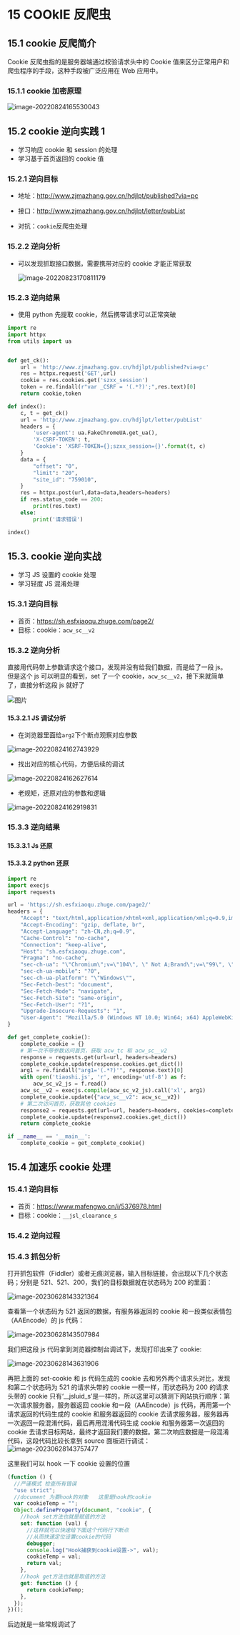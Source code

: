 # 15 COOkIE 反爬虫

## 15.1 cookie 反爬简介

Cookie 反爬虫指的是服务器端通过校验请求头中的 Cookie 值来区分正常用户和爬虫程序的手段，这种手段被广泛应用在 Web 应用中。

### 15.1.1 cookie 加密原理

![image-20220824165530043](images\image-20220824165530043.png)

## 15.2 cookie 逆向实践 1

- 学习响应 cookie 和 session 的处理
- 学习基于首页返回的 cookie 值

### 15.2.1 逆向目标

- 地址：http://www.zjmazhang.gov.cn/hdjlpt/published?via=pc

- 接口：http://www.zjmazhang.gov.cn/hdjlpt/letter/pubList

- 对抗：`cookie`反爬虫处理

### 15.2.2 逆向分析

- 可以发现抓取接口数据，需要携带对应的 cookie 才能正常获取

  ![image-20220823170811179](images\image-20220823170811179.png)

### 15.2.3 逆向结果

- 使用 python 先提取 cookie，然后携带请求可以正常突破

```python
import re
import httpx
from utils import ua


def get_ck():
    url = 'http://www.zjmazhang.gov.cn/hdjlpt/published?via=pc'
    res = httpx.request('GET',url)
    cookie = res.cookies.get('szxx_session')
    token = re.findall(r"var _CSRF = '(.*?)';",res.text)[0]
    return cookie,token

def index():
    c, t = get_ck()
    url = 'http://www.zjmazhang.gov.cn/hdjlpt/letter/pubList'
    headers = {
        'user-agent': ua.FakeChromeUA.get_ua(),
        'X-CSRF-TOKEN': t,
        'Cookie': 'XSRF-TOKEN={};szxx_session={}'.format(t, c)
    }
    data = {
        "offset": "0",
        "limit": "20",
        "site_id": "759010",
    }
    res = httpx.post(url,data=data,headers=headers)
    if res.status_code == 200:
        print(res.text)
    else:
        print('请求错误')

index()
```

## 15.3. cookie 逆向实战

- 学习 JS 设置的 cookie 处理
- 学习轻度 JS 混淆处理

### 15.3.1 逆向目标

- 首页：https://sh.esfxiaoqu.zhuge.com/page2/
- 目标：cookie：`acw_sc__v2`

### 15.3.2 逆向分析

直接用代码带上参数请求这个接口，发现并没有给我们数据，而是给了一段 js。但是这个 js 可以明显的看到，set 了一个 cookie，`acw_sc__v2`，接下来就简单了，直接分析这段 js 就好了

![图片](https://mmbiz.qpic.cn/mmbiz_png/ZVQY25hppNGSUFcCx2M8fGKw4yYPR6nYI42U6wXejCZiaPqDvfvDXzpoS5R8gQcf7XWWbOKpO52cWic35J7VnWZw/640?wx_fmt=png&wxfrom=5&wx_lazy=1&wx_co=1)

#### 15.3.2.1 JS 调试分析

- 在浏览器里面给`arg2`下个断点观察对应参数

![image-20220824162743929](images\image-20220824162743929.png)

- 找出对应的核心代码，方便后续的调试

![image-20220824162627614](images\image-20220824162627614.png)

- 老规矩，还原对应的参数和逻辑

![image-20220824162919831](images\image-20220824162919831.png)

### 15.3.3 逆向结果

#### 15.3.3.1 Js 还原

#### 15.3.3.2 python 还原

```python
import re
import execjs
import requests

url = 'https://sh.esfxiaoqu.zhuge.com/page2/'
headers = {
    "Accept": "text/html,application/xhtml+xml,application/xml;q=0.9,image/avif,image/webp,image/apng,*/*;q=0.8,application/signed-exchange;v=b3;q=0.9",
    "Accept-Encoding": "gzip, deflate, br",
    "Accept-Language": "zh-CN,zh;q=0.9",
    "Cache-Control": "no-cache",
    "Connection": "keep-alive",
    "Host": "sh.esfxiaoqu.zhuge.com",
    "Pragma": "no-cache",
    "sec-ch-ua": "\"Chromium\";v=\"104\", \" Not A;Brand\";v=\"99\", \"Google Chrome\";v=\"104\"",
    "sec-ch-ua-mobile": "?0",
    "sec-ch-ua-platform": "\"Windows\"",
    "Sec-Fetch-Dest": "document",
    "Sec-Fetch-Mode": "navigate",
    "Sec-Fetch-Site": "same-origin",
    "Sec-Fetch-User": "?1",
    "Upgrade-Insecure-Requests": "1",
    "User-Agent": "Mozilla/5.0 (Windows NT 10.0; Win64; x64) AppleWebKit/537.36 (KHTML, like Gecko) Chrome/104.0.0.0 Safari/537.36"
}

def get_complete_cookie():
    complete_cookie = {}
    # 第一次不带参数访问首页，获取 acw_tc 和 acw_sc__v2
    response = requests.get(url=url, headers=headers)
    complete_cookie.update(response.cookies.get_dict())
    arg1 = re.findall("arg1='(.*?)'", response.text)[0]
    with open('tiaoshi.js', 'r', encoding='utf-8') as f:
        acw_sc_v2_js = f.read()
    acw_sc__v2 = execjs.compile(acw_sc_v2_js).call('xl', arg1)
    complete_cookie.update({"acw_sc__v2": acw_sc__v2})
    # 第二次访问首页，获取其他 cookies
    response2 = requests.get(url=url, headers=headers, cookies=complete_cookie)
    complete_cookie.update(response2.cookies.get_dict())
    return complete_cookie

if __name__ == '__main__':
    complete_cookie = get_complete_cookie()
```

## 15.4 加速乐 cookie 处理

### 15.4.1 逆向目标

- 首页：https://www.mafengwo.cn/i/5376978.html
- 目标：cookie：`__jsl_clearance_s`

### 15.4.2 逆向过程

### 15.4.3 抓包分析

打开抓包软件（Fiddler）或者无痕浏览器，输入目标链接，会出现以下几个状态码；分别是 521、521、200，我们的目标数据就在状态码为 200 的里面：

![image-20230628143321364](C:\Users\XL\AppData\Roaming\Typora\typora-user-images\image-20230628143321364.png)

查看第一个状态码为 521 返回的数据，有服务器返回的 cookie 和一段类似表情包（AAEncode）的 js 代码：

![image-20230628143507984](C:\Users\XL\AppData\Roaming\Typora\typora-user-images\image-20230628143507984.png)

我们把这段 js 代码拿到浏览器控制台调试下，发现打印出来了 cookie:

![image-20230628143631906](C:\Users\XL\AppData\Roaming\Typora\typora-user-images\image-20230628143631906.png)

再把上面的 set-cookie 和 js 代码生成的 cookie 去和另外两个请求头对比，发现和第二个状态码为 521 的请求头带的 cookie 一模一样，而状态码为 200 的请求头带的 cookie 只有‘\_\_jsluid_s’是一样的，所以这里可以猜测下网站执行顺序：第一次请求服务器，服务器返回 cookie 和一段（AAEncode）js 代码，再用第一个请求返回的代码生成的 cookie 和服务器返回的 cookie 去请求服务器，服务器再一次返回一段混淆代码，最后再用混淆代码生成 cookie 和服务器第一次返回的 cookie 去请求目标网站，最终才返回我们要的数据。第二次响应数据是一段混淆代码，这段代码比较长拿到 source 面板进行调试：
![image-20230628143757477](C:\Users\XL\AppData\Roaming\Typora\typora-user-images\image-20230628143757477.png)

这里我们可以 hook 一下 cookie 设置的位置

```javascript
(function () {
  //严谨模式 检查所有错误
  "use strict";
  //document 为要hook的对象   这里是hook的cookie
  var cookieTemp = "";
  Object.defineProperty(document, "cookie", {
    //hook set方法也就是赋值的方法
    set: function (val) {
      //这样就可以快速给下面这个代码行下断点
      //从而快速定位设置cookie的代码
      debugger;
      console.log("Hook捕获到cookie设置->", val);
      cookieTemp = val;
      return val;
    },
    //hook get方法也就是取值的方法
    get: function () {
      return cookieTemp;
    },
  });
})();
```

后边就是一些常规调试了
